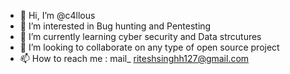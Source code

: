 - 👋 Hi, I’m @c4llous
- 👀 I’m interested in Bug hunting and Pentesting
- 🌱 I’m currently learning cyber security and Data strcutures
- 💞️ I’m looking to collaborate on any type of open source project 
- 📫 How to reach me : mail_  riteshsinghh127@gmail.com

<!---
riteshh00/riteshh00 is a ✨ special ✨ repository because its `README.md` (this file) appears on your GitHub profile.
You can click the Preview link to take a look at your changes.
--->
